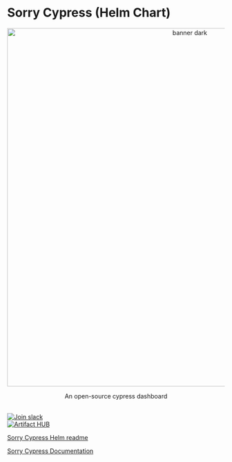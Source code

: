 # Sorry Cypress (Helm Chart)

<div align="center">
<p align="center">
  <img width="830" alt="banner dark" src="https://user-images.githubusercontent.com/1637928/147379205-2fe4fb9d-49e6-4a2b-917b-2a28973d2a3a.png">
</p>

<div>An open-source cypress dashboard</div>
</div>

<br />

<a href="https://join.slack.com/t/sorry-cypress/shared_invite/zt-eis1h6jl-tJELaD7q9UGEhMP8WHJOaw" target="_blank">![Join slack](https://img.shields.io/badge/join-slack-orange?logo=slack)<a/><br />
<a href="https://artifacthub.io/packages/helm/sorry-cypress/sorry-cypress" target="_blank">![Artifact HUB](https://img.shields.io/endpoint?url=https://artifacthub.io/badge/repository/sorry-cypress)<a/><br />

[Sorry Cypress Helm readme](https://github.com/sorry-cypress/charts/blob/main/charts/sorry-cypress/README.md)

[Sorry Cypress Documentation](https://sorry-cypress.dev/)
